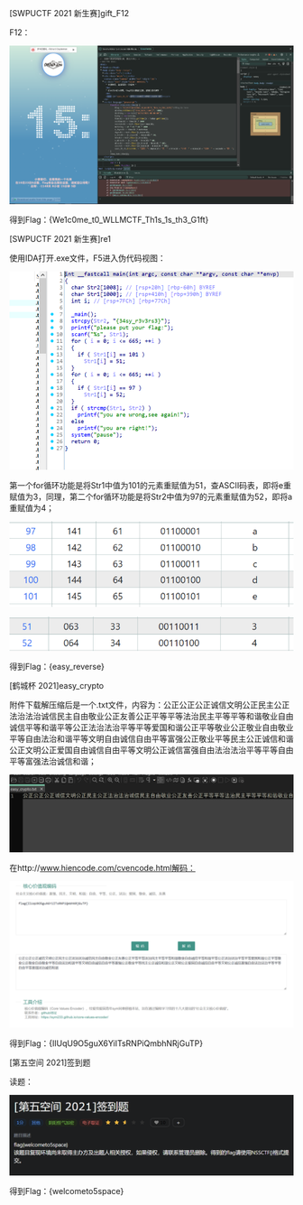 [SWPUCTF 2021 新生赛]gift_F12

F12：

![sp0_[SWPUCTF 2021 新生赛]gift_F12](https://github.com/netaves/HelloCTF/blob/main/myWriteups/writeup_0/images/sp0_%5BSWPUCTF%202021%20%E6%96%B0%E7%94%9F%E8%B5%9B%5Dgift_F12.png)

得到Flag：{We1c0me_t0_WLLMCTF_Th1s_1s_th3_G1ft}



[SWPUCTF 2021 新生赛]re1

使用IDA打开.exe文件，F5进入伪代码视图：

![sp0_[SWPUCTF 2021 新生赛]re1](https://github.com/netaves/HelloCTF/blob/main/myWriteups/writeup_0/images/sp0_%5BSWPUCTF%202021%20%E6%96%B0%E7%94%9F%E8%B5%9B%5Dre1.png)

第一个for循环功能是将Str1中值为101的元素重赋值为51，查ASCII码表，即将e重赋值为3，同理，第二个for循环功能是将Str2中值为97的元素重赋值为52，即将a重赋值为4；

![sp1_[SWPUCTF 2021 新生赛]re1](https://github.com/netaves/HelloCTF/blob/main/myWriteups/writeup_0/images/sp1_%5BSWPUCTF%202021%20%E6%96%B0%E7%94%9F%E8%B5%9B%5Dre1.png)

![sp2_[SWPUCTF 2021 新生赛]re1](https://github.com/netaves/HelloCTF/blob/main/myWriteups/writeup_0/images/sp2_%5BSWPUCTF%202021%20%E6%96%B0%E7%94%9F%E8%B5%9B%5Dre1.png)

得到Flag：{easy_reverse}



[鹤城杯 2021]easy_crypto

附件下载解压缩后是一个.txt文件，内容为：公正公正公正诚信文明公正民主公正法治法治诚信民主自由敬业公正友善公正平等平等法治民主平等平等和谐敬业自由诚信平等和谐平等公正法治法治平等平等爱国和谐公正平等敬业公正敬业自由敬业平等自由法治和谐平等文明自由诚信自由平等富强公正敬业平等民主公正诚信和谐公正文明公正爱国自由诚信自由平等文明公正诚信富强自由法治法治平等平等自由平等富强法治诚信和谐；

![sp0_[鹤城杯 2021]easy_crypto](https://github.com/netaves/HelloCTF/blob/main/myWriteups/writeup_0/images/sp0_%5B%E9%B9%A4%E5%9F%8E%E6%9D%AF%202021%5Deasy_crypto.png)

在http://www.hiencode.com/cvencode.html解码：

![sp1_[鹤城杯 2021]easy_crypto](https://github.com/netaves/HelloCTF/blob/main/myWriteups/writeup_0/images/sp1_%5B%E9%B9%A4%E5%9F%8E%E6%9D%AF%202021%5Deasy_crypto.png)

得到Flag：{IlUqU9O5guX6YiITsRNPiQmbhNRjGuTP}



[第五空间 2021]签到题

读题：

![sp0_[第五空间 2021]签到题](https://github.com/netaves/HelloCTF/blob/main/myWriteups/writeup_0/images/sp0_%5B%E7%AC%AC%E4%BA%94%E7%A9%BA%E9%97%B4%202021%5D%E7%AD%BE%E5%88%B0%E9%A2%98.png)

得到Flag：{welcometo5space}